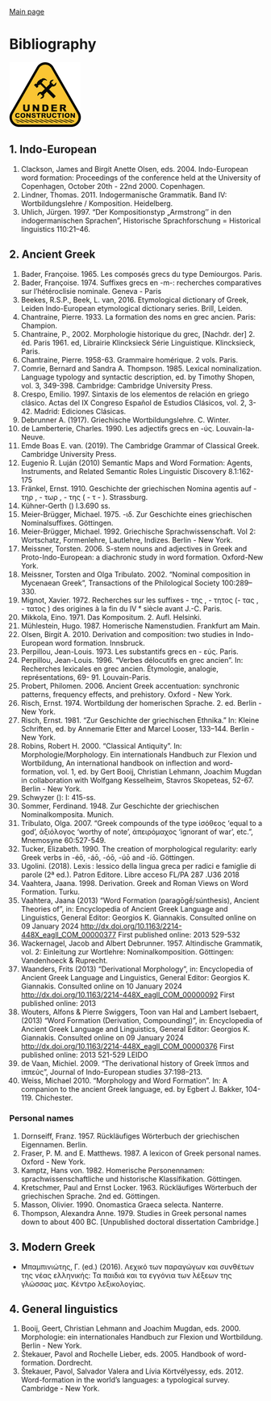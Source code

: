 [Main page](README.md)

# Bibliography

![](Images/Site_under_construction_02.png)

## 1. Indo-European

1. Clackson, James and Birgit Anette Olsen, eds. 2004. Indo-European word formation: Proceedings of the conference held at the University of Copenhagen, October 20th - 22nd 2000. Copenhagen.
1. Lindner, Thomas. 2011. Indogermanische Grammatik. Band IV: Wortbildungslehre / Komposition. Heidelberg.
1. Uhlich, Jürgen. 1997. “Der Kompositionstyp „Armstrong’’ in den indogermanischen Sprachen”, Historische Sprachforschung = Historical linguistics 110:21–46.

## 2. Ancient Greek

1. Bader, Françoise. 1965. Les composés grecs du type Demiourgos. Paris.
1. Bader, Françoise. 1974. Suffixes grecs en -m-: recherches comparatives sur l’hétéroclisie nominale. Geneva - Paris
1. Beekes, R.S.P., Beek, L. van, 2016. Etymological dictionary of Greek, Leiden Indo-European etymological dictionary series. Brill, Leiden.
1. Chantraine, Pierre. 1933. La formation des noms en grec ancien. Paris: Champion.
1. Chantraine, P., 2002. Morphologie historique du grec, [Nachdr. der] 2. éd. Paris 1961. ed, Librairie Klincksieck Série Linguistique. Klincksieck, Paris.
1. Chantraine, Pierre. 1958-63. Grammaire homérique. 2 vols. Paris.
1. Comrie, Bernard and Sandra A. Thompson. 1985. Lexical nominalization. Language typology and syntactic description, ed. by Timothy Shopen, vol. 3, 349-398. Cambridge: Cambridge University Press.
1. Crespo, Emilio. 1997. Sintaxis de los elementos de relación en griego clásico. Actas del IX Congreso Español de Estudios Clásicos, vol. 2, 3-42. Madrid: Ediciones Clásicas.
1. Debrunner A. (1917). Griechische Wortbildungslehre. C. Winter.
1. de Lamberterie, Charles. 1990. Les adjectifs grecs en -ύς. Louvain-la-Neuve.
1. Emde Boas E. van. (2019). The Cambridge Grammar of Classical Greek. Cambridge University Press.
1. Eugenio R. Luján (2010) Semantic Maps and Word Formation: Agents, Instruments, and Related Semantic Roles Linguistic Discovery 8.1:162-175
1. Fränkel, Ernst. 1910. Geschichte der griechischen Nomina agentis auf - τηρ , - τωρ , - της ( - τ - ). Strassburg.
1. Kühner-Gerth () I.3.690 ss.
1. Meier-Brügger, Michael. 1975. -ιδ. Zur Geschichte eines griechischen Nominalsuffixes. Göttingen.
1. Meier-Brügger, Michael. 1992. Griechische Sprachwissenschaft. Vol 2: Wortschatz, Formenlehre, Lautlehre, Indizes. Berlin - New York.
1. Meissner, Torsten. 2006. S-stem nouns and adjectives in Greek and Proto-Indo-European: a diachronic study in word formation. Oxford-New York.
1. Meissner, Torsten and Olga Tribulato. 2002. “Nominal composition in Mycenaean Greek”, Transactions of the Philological Society 100:289–330.
1. Mignot, Xavier. 1972. Recherches sur les suffixes - της , - τητος (- τας , - τατος ) des origines à la fin du IV ᵉ siècle avant J.-C. Paris.
1. Mikkola, Eino. 1971. Das Kompositum. 2. Aufl. Helsinki.
1. Mühlestein, Hugo. 1987. Homerische Namenstudien. Frankfurt am Main.
1. Olsen, Birgit A. 2010. Derivation and composition: two studies in Indo-European word formation. Innsbruck.
1. Perpillou, Jean-Louis. 1973. Les substantifs grecs en - εύς. Paris.
1. Perpillou, Jean-Louis. 1996. “Verbes délocutifs en grec ancien”. In: Recherches lexicales en grec ancien. Étymologie, analogie, représentations, 69- 91. Louvain-Paris.
1. Probert, Philomen. 2006. Ancient Greek accentuation: synchronic patterns, frequency effects, and prehistory. Oxford - New York.
1. Risch, Ernst. 1974. Wortbildung der homerischen Sprache. 2. ed. Berlin - New York.
1. Risch, Ernst. 1981. “Zur Geschichte der griechischen Ethnika.” In: Kleine Schriften, ed. by Annemarie Etter and Marcel Looser, 133–144. Berlin - New York.
1. Robins, Robert H. 2000. “Classical Antiquity”. In: Morphologie/Morphology. Ein internationals Handbuch zur Flexion und Wortbildung, An international handbook on inflection and word-formation, vol. 1, ed. by Gert Booij, Christian Lehmann, Joachim Mugdan in collaboration with Wolfgang Kesselheim, Stavros Skopeteas, 52-67. Berlin - New York.
1. Schwyzer (): I: 415-ss.
1. Sommer, Ferdinand. 1948. Zur Geschichte der griechischen Nominalkomposita. Munich.
1. Tribulato, Olga. 2007. “Greek compounds of the type ἰσόθεος ‘equal to a god’, ἀξιόλογος ‘worthy of note’, ἀπειρόμαχος ‘ignorant of war’, etc.”, Mnemosyne 60:527-549.
1. Tucker, Elizabeth. 1990. The creation of morphological regularity: early Greek verbs in -éō, -áō, -óō, -úō and -íō. Göttingen.
1. Ugolini. (2018). Lexis : lessico della lingua greca per radici e famiglie di parole (2ª ed.). Patron Editore.   Libre acceso   FL/PA 287 .U36 2018  
1. Vaahtera, Jaana. 1998. Derivation. Greek and Roman Views on Word Formation. Turku.
1. Vaahtera, Jaana (2013) “Word Formation (paragōgḗ/súnthesis), Ancient Theories of”, in: Encyclopedia of Ancient Greek Language and Linguistics, General Editor: Georgios K. Giannakis. Consulted online on 09 January 2024 <http://dx.doi.org/10.1163/2214-448X_eagll_COM_00000377> First published online: 2013 529-532
1. Wackernagel, Jacob and Albert Debrunner. 1957. Altindische Grammatik, vol. 2: Einleitung zur Wortlehre: Nominalkomposition. Göttingen: Vandenhoeck & Ruprecht.
1. Waanders, Frits (2013) “Derivational Morphology”, in: Encyclopedia of Ancient Greek Language and Linguistics, General Editor: Georgios K. Giannakis. Consulted online on 10 January 2024 <http://dx.doi.org/10.1163/2214-448X_eagll_COM_00000092> First published online: 2013
1. Wouters, Alfons & Pierre Swiggers, Toon van Hal and Lambert Isebaert,  (2013) “Word Formation (Derivation, Compounding)”, in: Encyclopedia of Ancient Greek Language and Linguistics, General Editor: Georgios K. Giannakis. Consulted online on 09 January 2024 <http://dx.doi.org/10.1163/2214-448X_eagll_COM_00000376> First published online: 2013 521-529 LEIDO
1. de Vaan, Michiel. 2009. “The derivational history of Greek ἵππos and ἱππεύς”, Journal of Indo-European studies 37:198–213.
1. Weiss, Michael 2010. “Morphology and Word Formation”. In: A companion to the ancient Greek language, ed. by Egbert J. Bakker, 104-119. Chichester.

### Personal names

1. Dornseiff, Franz. 1957. Rückläufiges Wörterbuch der griechischen Eigennamen. Berlin.
1. Fraser, P. M. and E. Matthews. 1987. A lexicon of Greek personal names. Oxford - New York.
1. Kamptz, Hans von. 1982. Homerische Personennamen: sprachwissenschaftliche und historische Klassifikation. Göttingen.
1. Kretschmer, Paul and Ernst Locker. 1963. Rückläufiges Wörterbuch der griechischen Sprache. 2nd ed. Göttingen.
1. Masson, Olivier. 1990. Onomastica Graeca selecta. Nanterre.
1. Thompson, Alexandra Anne. 1979. Studies in Greek personal names down to about 400 BC. [Unpublished doctoral dissertation Cambridge.]


## 3. Modern Greek


- Μπαμπινιώτης, Γ. (ed.) (2016). Λεχικό των παραγώγων και συνθέτων της νέας ελληνικής: Τα παιδιά και τα εγγόνια των λέξεων της γλώσσας μας. Κέντρο λεξικολογίας.


## 4. General linguistics

1. Booij, Geert, Christian Lehmann and Joachim Mugdan, eds. 2000. Morphologie: ein internationales Handbuch zur Flexion und Wortbildung.
Berlin - New York.
1. Štekauer, Pavol and Rochelle Lieber, eds. 2005. Handbook of word-formation. Dordrecht.
2. Štekauer, Pavol, Salvador Valera and Lívia Körtvélyessy, eds. 2012. Word-formation in the world’s languages: a typological survey. Cambridge -
New York.